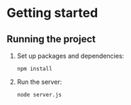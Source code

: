# Getting started

## Running the project

1. Set up packages and dependencies:

   ```
   npm install
   ```

3. Run the server:

   ```
   node server.js
   ```


